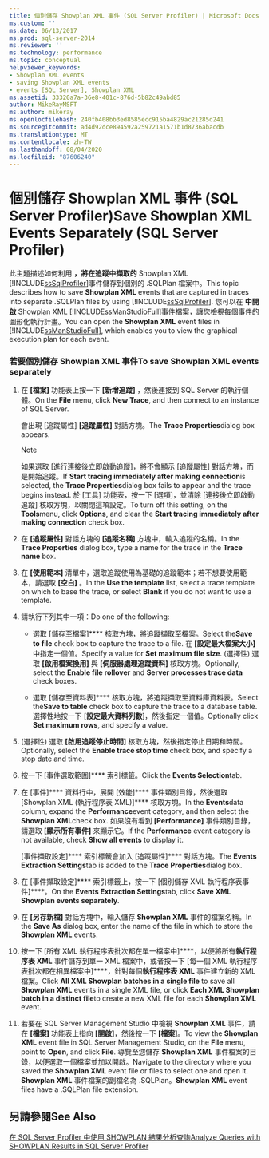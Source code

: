 ```yaml
---
title: 個別儲存 Showplan XML 事件 (SQL Server Profiler) | Microsoft Docs
ms.custom: ''
ms.date: 06/13/2017
ms.prod: sql-server-2014
ms.reviewer: ''
ms.technology: performance
ms.topic: conceptual
helpviewer_keywords:
- Showplan XML events
- saving Showplan XML events
- events [SQL Server], Showplan XML
ms.assetid: 33320a7a-36e8-401c-876d-5b82c49abd85
author: MikeRayMSFT
ms.author: mikeray
ms.openlocfilehash: 240fb408bb3ed8585ecc915ba4829ac21285d241
ms.sourcegitcommit: ad4d92dce894592a259721a1571b1d8736abacdb
ms.translationtype: MT
ms.contentlocale: zh-TW
ms.lasthandoff: 08/04/2020
ms.locfileid: "87606240"
---
```

# <a name="save-showplan-xml-events-separately-sql-server-profiler"></a><span data-ttu-id="3fa42-102">個別儲存 Showplan XML 事件 (SQL Server Profiler)</span><span class="sxs-lookup"><span data-stu-id="3fa42-102">Save Showplan XML Events Separately (SQL Server Profiler)</span></span>
  <span data-ttu-id="3fa42-103">此主題描述如何利用 **，將在追蹤中擷取的** Showplan XML [!INCLUDE[ssSqlProfiler](../../includes/sssqlprofiler-md.md)]事件儲存到個別的 .SQLPlan 檔案中。</span><span class="sxs-lookup"><span data-stu-id="3fa42-103">This topic describes how to save **Showplan XML** events that are captured in traces into separate .SQLPlan files by using [!INCLUDE[ssSqlProfiler](../../includes/sssqlprofiler-md.md)].</span></span> <span data-ttu-id="3fa42-104">您可以在 **中開啟** Showplan XML [!INCLUDE[ssManStudioFull](../../includes/ssmanstudiofull-md.md)]事件檔案，讓您檢視每個事件的圖形化執行計畫。</span><span class="sxs-lookup"><span data-stu-id="3fa42-104">You can open the **Showplan XML** event files in [!INCLUDE[ssManStudioFull](../../includes/ssmanstudiofull-md.md)], which enables you to view the graphical execution plan for each event.</span></span>  
  
### <a name="to-save-showplan-xml-events-separately"></a><span data-ttu-id="3fa42-105">若要個別儲存 Showplan XML 事件</span><span class="sxs-lookup"><span data-stu-id="3fa42-105">To save Showplan XML events separately</span></span>  
  
1.  <span data-ttu-id="3fa42-106">在 **[檔案]** 功能表上按一下 **[新增追蹤]** ，然後連接到 SQL Server 的執行個體。</span><span class="sxs-lookup"><span data-stu-id="3fa42-106">On the **File** menu, click **New Trace**, and then connect to an instance of SQL Server.</span></span>  
  
     <span data-ttu-id="3fa42-107">會出現 [追蹤屬性] **[追蹤屬性]** 對話方塊。</span><span class="sxs-lookup"><span data-stu-id="3fa42-107">The **Trace Properties**dialog box appears.</span></span>  
  
    > [!NOTE]  
    >  <span data-ttu-id="3fa42-108">如果選取 [進行連接後立即啟動追蹤]，將不會顯示 [追蹤屬性] 對話方塊，而是開始追蹤。</span><span class="sxs-lookup"><span data-stu-id="3fa42-108">If **Start tracing immediately after making connection**is selected, the **Trace Properties**dialog box fails to appear and the trace begins instead.</span></span> <span data-ttu-id="3fa42-109">於 [工具] 功能表，按一下 [選項]，並清除 [連接後立即啟動追蹤] 核取方塊，以關閉這項設定。</span><span class="sxs-lookup"><span data-stu-id="3fa42-109">To turn off this setting, on the **Tools**menu, click **Options**, and clear the **Start tracing immediately after making connection** check box.</span></span>  
  
2.  <span data-ttu-id="3fa42-110">在 **[追蹤屬性]** 對話方塊的 **[追蹤名稱]** 方塊中，輸入追蹤的名稱。</span><span class="sxs-lookup"><span data-stu-id="3fa42-110">In the **Trace Properties** dialog box, type a name for the trace in the **Trace name** box.</span></span>  
  
3.  <span data-ttu-id="3fa42-111">在 **[使用範本]** 清單中，選取追蹤使用為基礎的追蹤範本；若不想要使用範本，請選取 **[空白]** 。</span><span class="sxs-lookup"><span data-stu-id="3fa42-111">In the **Use the template** list, select a trace template on which to base the trace, or select **Blank** if you do not want to use a template.</span></span>  
  
4.  <span data-ttu-id="3fa42-112">請執行下列其中一項：</span><span class="sxs-lookup"><span data-stu-id="3fa42-112">Do one of the following:</span></span>  
  
    -   <span data-ttu-id="3fa42-113">選取 [儲存至檔案]\*\*\*\* 核取方塊，將追蹤擷取至檔案。</span><span class="sxs-lookup"><span data-stu-id="3fa42-113">Select the**Save to file** check box to capture the trace to a file.</span></span> <span data-ttu-id="3fa42-114">在 **[設定最大檔案大小]** 中指定一個值。</span><span class="sxs-lookup"><span data-stu-id="3fa42-114">Specify a value for **Set maximum file size**.</span></span> <span data-ttu-id="3fa42-115">(選擇性) 選取 **[啟用檔案換用]** 與 **[伺服器處理追蹤資料]** 核取方塊。</span><span class="sxs-lookup"><span data-stu-id="3fa42-115">Optionally, select the **Enable file rollover** and **Server processes trace data** check boxes.</span></span>  
  
    -   <span data-ttu-id="3fa42-116">選取 [儲存至資料表]\*\*\*\* 核取方塊，將追蹤擷取至資料庫資料表。</span><span class="sxs-lookup"><span data-stu-id="3fa42-116">Select the**Save to table** check box to capture the trace to a database table.</span></span> <span data-ttu-id="3fa42-117">選擇性地按一下 [**設定最大資料列數**]，然後指定一個值。</span><span class="sxs-lookup"><span data-stu-id="3fa42-117">Optionally click **Set maximum rows**, and specify a value.</span></span>  
  
5.  <span data-ttu-id="3fa42-118">(選擇性) 選取 **[啟用追蹤停止時間]** 核取方塊，然後指定停止日期和時間。</span><span class="sxs-lookup"><span data-stu-id="3fa42-118">Optionally, select the **Enable trace stop time** check box, and specify a stop date and time.</span></span>  
  
6.  <span data-ttu-id="3fa42-119">按一下 [事件選取範圍]\*\*\*\* 索引標籤。</span><span class="sxs-lookup"><span data-stu-id="3fa42-119">Click the **Events Selection**tab.</span></span>  
  
7.  <span data-ttu-id="3fa42-120">在 [事件]\*\*\*\* 資料行中，展開 [效能]\*\*\*\* 事件類別目錄，然後選取 [Showplan XML (執行程序表 XML)]\*\*\*\* 核取方塊。</span><span class="sxs-lookup"><span data-stu-id="3fa42-120">In the **Events**data column, expand the **Performance**event category, and then select the **Showplan XML**check box.</span></span> <span data-ttu-id="3fa42-121">如果沒有看到 **[Performance]** 事件類別目錄，請選取 **[顯示所有事件]** 來顯示它。</span><span class="sxs-lookup"><span data-stu-id="3fa42-121">If the **Performance** event category is not available, check **Show all events** to display it.</span></span>  
  
     <span data-ttu-id="3fa42-122">[事件擷取設定]\*\*\*\* 索引標籤會加入 [追蹤屬性]\*\*\*\* 對話方塊。</span><span class="sxs-lookup"><span data-stu-id="3fa42-122">The **Events Extraction Settings**tab is added to the **Trace Properties**dialog box.</span></span>  
  
8.  <span data-ttu-id="3fa42-123">在 [事件擷取設定]\*\*\*\* 索引標籤上，按一下 [個別儲存 XML 執行程序表事件]\*\*\*\*。</span><span class="sxs-lookup"><span data-stu-id="3fa42-123">On the **Events Extraction Settings**tab, click **Save XML Showplan events separately**.</span></span>  
  
9. <span data-ttu-id="3fa42-124">在 **[另存新檔]** 對話方塊中，輸入儲存 **Showplan XML** 事件的檔案名稱。</span><span class="sxs-lookup"><span data-stu-id="3fa42-124">In the **Save As** dialog box, enter the name of the file in which to store the **Showplan XML** events.</span></span>  
  
10. <span data-ttu-id="3fa42-125">按一下 [所有 XML 執行程序表批次都在單一檔案中]\*\*\*\*，以便將所有**執行程序表 XML** 事件儲存到單一 XML 檔案中，或者按一下 [每一個 XML 執行程序表批次都在相異檔案中]\*\*\*\*，針對每個**執行程序表 XML** 事件建立新的 XML 檔案。</span><span class="sxs-lookup"><span data-stu-id="3fa42-125">Click **All XML Showplan batches in a single file** to save all **Showplan XML** events in a single XML file, or click **Each XML Showplan batch in a distinct file**to create a new XML file for each **Showplan XML** event.</span></span>  
  
11. <span data-ttu-id="3fa42-126">若要在 SQL Server Management Studio 中檢視 **Showplan XML** 事件，請在 **[檔案]** 功能表上指向 **[開啟]**，然後按一下 **[檔案]**。</span><span class="sxs-lookup"><span data-stu-id="3fa42-126">To view the **Showplan XML** event file in SQL Server Management Studio, on the **File** menu, point to **Open**, and click **File**.</span></span> <span data-ttu-id="3fa42-127">導覽至您儲存 **Showplan XML** 事件檔案的目錄，以便選取一個檔案並加以開啟。</span><span class="sxs-lookup"><span data-stu-id="3fa42-127">Navigate to the directory where you saved the **Showplan XML** event file or files to select one and open it.</span></span> <span data-ttu-id="3fa42-128">**Showplan XML** 事件檔案的副檔名為 .SQLPlan。</span><span class="sxs-lookup"><span data-stu-id="3fa42-128">**Showplan XML** event files have a .SQLPlan file extension.</span></span>  
  
## <a name="see-also"></a><span data-ttu-id="3fa42-129">另請參閱</span><span class="sxs-lookup"><span data-stu-id="3fa42-129">See Also</span></span>  
 [<span data-ttu-id="3fa42-130">在 SQL Server Profiler 中使用 SHOWPLAN 結果分析查詢</span><span class="sxs-lookup"><span data-stu-id="3fa42-130">Analyze Queries with SHOWPLAN Results in SQL Server Profiler</span></span>](../../tools/sql-server-profiler/analyze-queries-with-showplan-results-in-sql-server-profiler.md)  
  
  
